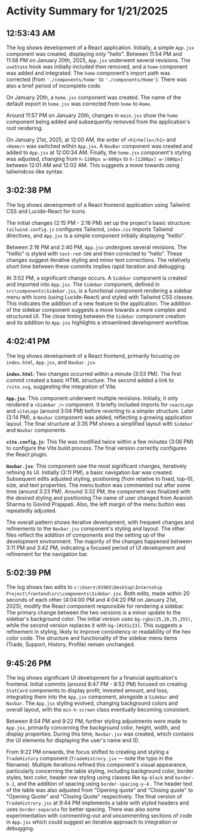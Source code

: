 # Activity Summary for 1/21/2025

## 12:53:43 AM
The log shows development of a React application.  Initially, a simple `App.jsx` component was created, displaying only "hello".  Between 11:54 PM and 11:58 PM on January 20th, 2025,  `App.jsx` underwent several revisions.  The `useState` hook was initially included then removed, and a `home` component was added and integrated. The `home` component's import path was corrected (from `'./components/home'` to `'./components/Home'`). There was also a brief period of incomplete code.

On January 20th, a `home.jsx` component was created. The name of the default export in `home.jsx` was corrected from `home` to `Home`.

Around 11:57 PM on January 20th, changes in `main.jsx` show the `home` component being added and subsequently removed from the application's root rendering.

On January 21st, 2025, at 12:00 AM, the order of `<h1>hello</h1>` and `<Home/>` was switched within `App.jsx`. A `NavBar` component was created and added to `App.jsx` at 12:00:34 AM.  Finally, the `home.jsx` component's styling was adjusted, changing from `h-1200px w-800px` to `h-[1200px] w-[800px]` between 12:01 AM and 12:02 AM.  This suggests a move towards using tailwindcss-like syntax.


## 3:02:38 PM
The log shows development of a React frontend application using Tailwind CSS and Lucide-React for icons.

The initial changes (2:15 PM - 2:16 PM) set up the project's basic structure: `tailwind.config.js` configures Tailwind, `index.css` imports Tailwind directives, and `App.jsx` is a simple component initially displaying "helllo".

Between 2:16 PM and 2:40 PM, `App.jsx` undergoes several revisions.  The "helllo" is styled with `text-red-500` and then corrected to "hello".  These changes suggest iterative styling and minor text corrections.  The relatively short time between these commits implies rapid iteration and debugging.


At 3:02 PM, a significant change occurs. A `Sidebar` component is created and imported into `App.jsx`.  The `Sidebar` component, defined in `src\components\Sidebar.jsx`, is a functional component rendering a sidebar menu with icons (using Lucide-React) and styled with Tailwind CSS classes. This indicates the addition of a new feature to the application.  The addition of the sidebar component suggests a move towards a more complex and structured UI.  The close timing between the `Sidebar` component creation and its addition to `App.jsx` highlights a streamlined development workflow.


## 4:02:41 PM
The log shows development of a React frontend, primarily focusing on `index.html`, `App.jsx`, and `Navbar.jsx`.

**`index.html`**:  Two changes occurred within a minute (3:03 PM). The first commit created a basic HTML structure. The second added a link to `/vite.svg`, suggesting the integration of Vite.

**`App.jsx`**: This component underwent multiple revisions. Initially, it only rendered a `<Sidebar />` component.  It briefly included imports for `reactLogo` and `viteLogo` (around 3:04 PM) before reverting to a simpler structure. Later (3:14 PM), a `Navbar` component was added, reflecting a growing application layout.  The final structure at 3:35 PM shows a simplified layout with `Sidebar` and `Navbar` components.


**`vite.config.js`**: This file was modified twice within a few minutes (3:06 PM) to configure the Vite build process. The final version correctly configures the React plugin.


**`Navbar.jsx`**: This component saw the most significant changes, iteratively refining its UI.  Initially (3:11 PM), a basic navigation bar was created.  Subsequent edits adjusted styling,  positioning (from relative to fixed, top-0), size, and text properties.  The menu button was commented out after some time (around 3:23 PM).  Around 3:32 PM, the component was finalized with the desired styling and positioning.The name of user changed from Avanish Sharma to Govind Prajapati. Also, the left margin of the menu button was repeatedly adjusted.


The overall pattern shows iterative development, with frequent changes and refinements to the `Navbar.jsx` component's styling and layout. The other files reflect the addition of components and the setting up of the development environment.  The majority of the changes happened between 3:11 PM and 3:42 PM, indicating a focused period of UI development and refinement for the navigation bar.


## 5:02:39 PM
The log shows two edits to `c:\Users\91965\Desktop\Internship Project\frontend\src\components\Sidebar.jsx`.  Both edits, made within 20 seconds of each other (4:04:00 PM and 4:04:20 PM on January 21st, 2025), modify the React component responsible for rendering a sidebar.  The primary change between the two versions is a minor update to the sidebar's background color.  The initial version uses `bg-rgba(25,28,35,255)`, while the second version replaces it with `bg-[#191c23]`. This suggests a refinement in styling, likely to improve consistency or readability of the hex color code. The structure and functionality of the sidebar menu items (Trade, Support, History, Profile) remain unchanged.


## 9:45:26 PM
The log shows significant UI development for a financial application's frontend.  Initial commits (around 8:47 PM - 8:52 PM) focused on creating `StatCard` components to display profit, invested amount, and loss, integrating them into the `App.jsx` component, alongside a `Sidebar` and `Navbar`.  The `App.jsx` styling evolved, changing background colors and overall layout, with the `min-h-screen` class eventually becoming consistent.

Between 8:54 PM and 9:22 PM, further styling adjustments were made to `App.jsx`, primarily concerning the background color, height, width, and display properties.  During this time,  `Navbar.jsx` was created, which contains the UI elements for displaying the user's name and ID.

From 9:22 PM onwards, the focus shifted to creating and styling a `TradeHistory` component (`TradeHistrory.jsx` — note the typo in the filename).  Multiple iterations refined this component's visual appearance, particularly concerning the table styling, including background color, border styles, text color, header row styling using classes like `bg-black` and `border-b-2`, and the addition of spacing using `border-spacing-y-4` .  The header text of the table was also adjusted from "Opening quote" and "Closing quote" to "Opening Quote" and "Closing Quote" respectively. The final version of `TradeHistrory.jsx` at 9:44 PM implements a table with styled headers and uses `border-separate` for better spacing.  There was also some experimentation with commenting-out and uncommenting sections of code in `App.jsx` which could suggest an iterative approach to integration or debugging.
